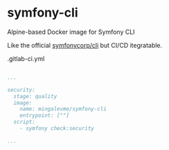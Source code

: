 # symfony-cli

Alpine-based Docker image for Symfony CLI

Like the official [symfonycorp/cli](https://hub.docker.com/r/symfonycorp/cli) but CI/CD itegratable.

.gitlab-ci.yml
```yml

...

security:
  stage: quality
  image:
    name: mingalevme/symfony-cli
    entrypoint: [""]
  script:
    - symfony check:security

...

```
